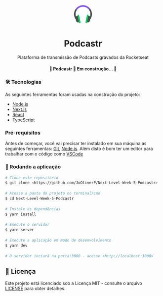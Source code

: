<h1 align="center">
  <img alt="NextLevelWeek" src="./public/favicon.png" />
</h1>

<h1 align="center">Podcastr</h1>
<p align="center">Plataforma de transmissão de Podcasts gravados da Rocketseat</p>

<h4 align="center"> 
	🚧  Podcastr 🚀 Em construção...  🚧
</h4>

### 🛠 Tecnologias

As seguintes ferramentas foram usadas na construção do projeto:

- [Node.js](https://nodejs.org/en/)
- [Next.js](https://nextjs.org/)
- [React](https://pt-br.reactjs.org/)
- [TypeScript](https://www.typescriptlang.org/)


### Pré-requisitos

Antes de começar, você vai precisar ter instalado em sua máquina as seguintes ferramentas:
[Git](https://git-scm.com), [Node.js](https://nodejs.org/en/). 
Além disto é bom ter um editor para trabalhar com o código como [VSCode](https://code.visualstudio.com/)

### 🎲 Rodando a aplicação

```bash
# Clone este repositório
$ git clone <https://github.com/JoOliverP/Next-Level-Week-5-Podcastr>

# Acesse a pasta do projeto no terminal/cmd
$ cd Next-Level-Week-5-Podcastr

# Instale as dependências
$ yarn install

# Execute o servidor
$ yarn server

# Execute a aplicação em modo de desenvolvimento
$ yarn dev

# O servidor inciará na porta:3000 - acesse <http://localhost:3000>
```
## 📝 Licença
Este projeto está licenciado sob a Licença MIT - consulte o arquivo [LICENSE](LICENSE) para obter detalhes.

